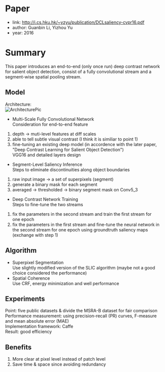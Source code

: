 # Paper
* link: http://i.cs.hku.hk/~yzyu/publication/DCLsaliency-cvpr16.pdf
* author: Guanbin Li, Yizhou Yu
* year: 2016

# Summary
This paper introduces an end-to-end (only once run) deep contrast network for salient object detection, consist of a fully convolutional stream and a segment-wise spatial pooling
stream. 

## Model
Architecture:  
![ArchitecturePic](https://github.com/VickyPapa/paper/blob/master/pic/ArchitectureOfDeepContrastNetwork.jpg)  
* Multi-Scale Fully Convolutional Network  
Consideration for end-to-end feature
1. depth -> muti-level features at diff scales
2. able to tell subtle visual contrast (I think it is similiar to point 1)
3. fine-tuning an existing deep model (in accordence with the later paper, "Deep Contrast Learning for Salient Object Detection")  
VGG16 and detailed layers design
* Segment-Level Saliency Inference  
Steps to eliminate discontinuities along object boundaries
1. raw input image -> a set of superpixels (segment)
2. generate a binary mask for each segment
3. averaged -> thresholded -> binary segment mask on Conv5_3
* Deep Contrast Network Training  
Steps to fine-tune the two streams  
1. fix the parameters in the second stream and train the first stream for one epoch  
2. fix the parameters in the first stream and fine-tune the neural network in the second stream for one epoch using groundtruth saliency maps (exchange with step 1)  

## Algorithm  
* Superpixel Segmentation  
Use slightly modified version of the SLIC algorithm (maybe not a good choice considered the performance)
* Spatial Coherence  
Use CRF, energy minimization and well performance

## Experiments  
Point: five public datasets & divide the MSRA-B dataset for fair comparison  
Performance measurement: using precision-recall (PR) curves, F-measure and mean absolute error (MAE)  
Implementation framework: Caffe  
Result: good efficiency  

## Benefits
1. More clear at pixel level instead of patch level  
2. Save time & space since avoiding redundancy 
